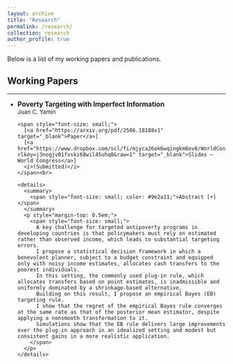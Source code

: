 ```yaml
---
layout: archive
title: "Research"
permalink: /research/
collection: research
author_profile: true
---
```



Below is a list of my working papers and publications.

<h2>Working Papers</h2>
<hr />

<ul>
  <li style="margin-bottom: 2em;">
    <b style="font-size: 110%;">Poverty Targeting with Imperfect Information</b><br>
    <span style="font-size: small;">Juan C. Yamin</span><br>

    <span style="font-size: small;">
      [<a href="https://arxiv.org/pdf/2506.18188v1" target="_blank">Paper</a>] 
      [<a href="https://www.dropbox.com/scl/fi/mjyca26ok6wqingkm8ov8/WorldCongress.pdf?rlkey=j3nogjv01fxski68wil45uhq8&raw=1" target="_blank">Slides – World Congress</a>] 
      <i>(Submitted)</i>
    </span><br>

    <details>
      <summary>
        <span style="font-size: small; color: #9e2a11;">Abstract [+]</span>
      </summary>
      <p style="margin-top: 0.5em;">
        <span style="font-size: small;">
          A key challenge for targeted antipoverty programs in developing countries is that policymakers must rely on estimated rather than observed income, which leads to substantial targeting errors.
          I propose a statistical decision framework in which a benevolent planner, subject to a budget constraint and equipped only with noisy income estimates, allocates cash transfers to the poorest individuals.
          In this setting, the commonly used plug-in rule, which allocates transfers based on point estimates, is inadmissible and uniformly dominated by a shrinkage-based alternative.
          Building on this result, I propose an empirical Bayes (EB) targeting rule.
          I show that the regret of the empirical Bayes rule converges at the same rate as that of the posterior mean estimator, despite applying a nonsmooth transformation to it.
          Simulations show that the EB rule delivers large improvements over the plug-in approach in an idealized setting and modest but consistent gains in a more realistic application.
        </span>
      </p>
    </details>
  </li>
</ul>
